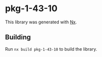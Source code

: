 # pkg-1-43-10

This library was generated with [Nx](https://nx.dev).

## Building

Run `nx build pkg-1-43-10` to build the library.
